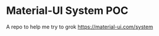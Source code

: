 Material-UI System POC
======================

A repo to help me try to grok https://material-ui.com/system
